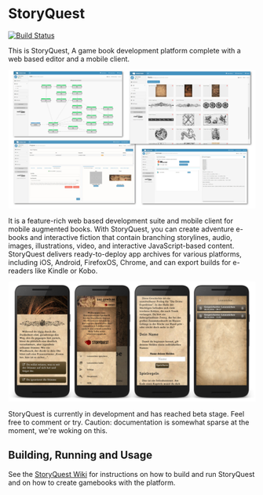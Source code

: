# StoryQuest

[![Build Status](https://travis-ci.org/michaelkleinhenz/storyquest.svg)](https://travis-ci.org/michaelkleinhenz/storyquest)

This is StoryQuest, A game book development platform complete with a web 
based editor and a mobile client.

![Story Editor](/screenshots/combined.jpg?raw=true "Story Editor")

It is a feature-rich web based development suite and mobile client for
mobile augmented books. With StoryQuest, you can create adventure e-books and interactive 
fiction that contain branching storylines, audio, images, illustrations, video, and 
interactive JavaScript-based content. StoryQuest delivers ready-to-deploy app archives 
for various platforms, including iOS, Android, FirefoxOS, Chrome, and can export
builds for e-readers like Kindle or Kobo.

![Story Client](/screenshots/client-combined.jpg?raw=true "Story Client")

StoryQuest is currently in development and has reached beta stage. Feel free to comment or try.
Caution: documentation is somewhat sparse at the moment, we're woking on this. 

## Building, Running and Usage

See the [StoryQuest Wiki](https://github.com/michaelkleinhenz/storyquest/wiki) for instructions on how to build
and run StoryQuest and on how to create gamebooks with the platform.
